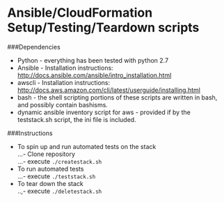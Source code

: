 # Ansible/CloudFormation Setup/Testing/Teardown scripts

###Dependencies
- Python - everything has been tested with python 2.7
- Ansible - Installation instructions: http://docs.ansible.com/ansible/intro_installation.html
- awscli - Installation instructions:  http://docs.aws.amazon.com/cli/latest/userguide/installing.html
- bash - the shell scripting portions of these scripts are written in bash, and possibly contain bashisms.
- dynamic ansible inventory script for aws - provided if by the teststack.sh script, the ini file is included. 

###Instructions
- To spin up and run automated tests on the stack  
...- Clone repository  
...- execute `./createstack.sh`  
- To run automated tests  
...- execute `./teststack.sh`  
- To tear down the stack  
..,- execute `./deletestack.sh`
